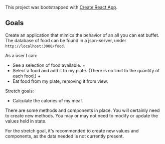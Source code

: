 This project was bootstrapped with [Create React App](https://github.com/facebook/create-react-app).

## Goals

Create an application that mimics the behavior of an all you can eat buffet.
The database of food can be found in a json-server, under `http://localhost:3000/food`.

As a user I can: 

* See a selection of food available. +
* Select a food and add it to my plate. (There is no limit to the quantity of each food.) +
* Eat food from my plate, removing it from view.

Stretch goals:

* Calculate the calories of my meal.

There are some methods and components in place. You will certainly need to create new methods. You may or may not need to modify or update the values held in state.

For the stretch goal, it's recommended to create new values and components, as the data needed is not currently present.
